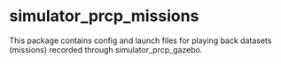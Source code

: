 # simulator_prcp_missions

This package contains config and launch files for playing back datasets (missions) recorded through simulator_prcp_gazebo.

